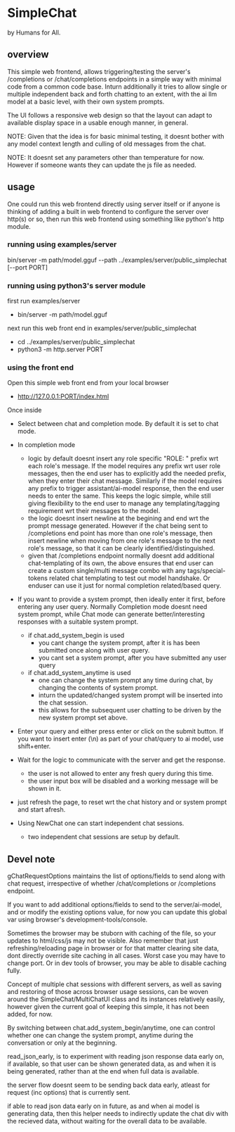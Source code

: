 
# SimpleChat

by Humans for All.


## overview

This simple web frontend, allows triggering/testing the server's /completions or /chat/completions endpoints
in a simple way with minimal code from a common code base. Inturn additionally it tries to allow single or
multiple independent back and forth chatting to an extent, with the ai llm model at a basic level, with their
own system prompts.

The UI follows a responsive web design so that the layout can adapt to available display space in a usable
enough manner, in general.

NOTE: Given that the idea is for basic minimal testing, it doesnt bother with any model context length and
culling of old messages from the chat.

NOTE: It doesnt set any parameters other than temperature for now. However if someone wants they can update
the js file as needed.


## usage

One could run this web frontend directly using server itself or if anyone is thinking of adding a built in web
frontend to configure the server over http(s) or so, then run this web frontend using something like python's
http module.

### running using examples/server

bin/server -m path/model.gguf --path ../examples/server/public_simplechat [--port PORT]

### running using python3's server module

first run examples/server
* bin/server -m path/model.gguf

next run this web front end in examples/server/public_simplechat
* cd ../examples/server/public_simplechat
* python3 -m http.server PORT

### using the front end

Open this simple web front end from your local browser

* http://127.0.0.1:PORT/index.html

Once inside

* Select between chat and completion mode. By default it is set to chat mode.

* In completion mode
  * logic by default doesnt insert any role specific "ROLE: " prefix wrt each role's message.
    If the model requires any prefix wrt user role messages, then the end user has to
    explicitly add the needed prefix, when they enter their chat message.
    Similarly if the model requires any prefix to trigger assistant/ai-model response,
    then the end user needs to enter the same.
    This keeps the logic simple, while still giving flexibility to the end user to
    manage any templating/tagging requirement wrt their messages to the model.
  * the logic doesnt insert newline at the begining and end wrt the prompt message generated.
    However if the chat being sent to /completions end point has more than one role's message,
    then insert newline when moving from one role's message to the next role's message, so
    that it can be clearly identified/distinguished.
  * given that /completions endpoint normally doesnt add additional chat-templating of its
    own, the above ensures that end user can create a custom single/multi message combo with
    any tags/special-tokens related chat templating to test out model handshake. Or enduser
    can use it just for normal completion related/based query.

* If you want to provide a system prompt, then ideally enter it first, before entering any user query.
  Normally Completion mode doesnt need system prompt, while Chat mode can generate better/interesting
  responses with a suitable system prompt.
  * if chat.add_system_begin is used
    * you cant change the system prompt, after it is has been submitted once along with user query.
    * you cant set a system prompt, after you have submitted any user query
  * if chat.add_system_anytime is used
    * one can change the system prompt any time during chat, by changing the contents of system prompt.
    * inturn the updated/changed system prompt will be inserted into the chat session.
    * this allows for the subsequent user chatting to be driven by the new system prompt set above.

* Enter your query and either press enter or click on the submit button.
  If you want to insert enter (\n) as part of your chat/query to ai model, use shift+enter.

* Wait for the logic to communicate with the server and get the response.
  * the user is not allowed to enter any fresh query during this time.
  * the user input box will be disabled and a working message will be shown in it.

* just refresh the page, to reset wrt the chat history and or system prompt and start afresh.

* Using NewChat one can start independent chat sessions.
  * two independent chat sessions are setup by default.


## Devel note

gChatRequestOptions maintains the list of options/fields to send along with chat request,
irrespective of whether /chat/completions or /completions endpoint.

  If you want to add additional options/fields to send to the server/ai-model, and or
  modify the existing options value, for now you can update this global var using
  browser's development-tools/console.

Sometimes the browser may be stuborn with caching of the file, so your updates to html/css/js
may not be visible. Also remember that just refreshing/reloading page in browser or for that
matter clearing site data, dont directly override site caching in all cases. Worst case you may
have to change port. Or in dev tools of browser, you may be able to disable caching fully.

Concept of multiple chat sessions with different servers, as well as saving and restoring of
those across browser usage sessions, can be woven around the SimpleChat/MultiChatUI class and
its instances relatively easily, however given the current goal of keeping this simple, it has
not been added, for now.

By switching between chat.add_system_begin/anytime, one can control whether one can change
the system prompt, anytime during the conversation or only at the beginning.

read_json_early, is to experiment with reading json response data early on, if available,
so that user can be shown generated data, as and when it is being generated, rather than
at the end when full data is available.

  the server flow doesnt seem to be sending back data early, atleast for request (inc options)
  that is currently sent.

  if able to read json data early on in future, as and when ai model is generating data, then
  this helper needs to indirectly update the chat div with the recieved data, without waiting
  for the overall data to be available.
